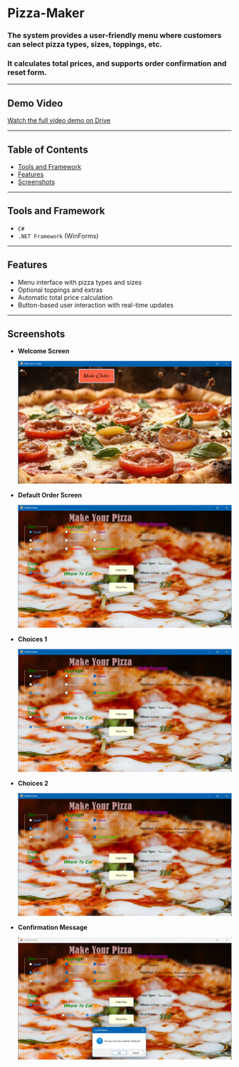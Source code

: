 # Pizza-Maker
### The system provides a user-friendly menu where customers can select pizza types, sizes, toppings, etc.
### It calculates total prices, and supports order confirmation and reset form. 

---

##  Demo Video

 [Watch the full video demo on Drive](https://drive.google.com/file/d/1H-xXM9XY8hjSYJE20fTR3xP03DsX8CO8/view?usp=sharing)

---

##  Table of Contents

- [Tools and Framework](#tools-and-framework)
- [Features](#features)
- [Screenshots](#screenshots)

---

## Tools and Framework
- `C#`
- `.NET Framework` (WinForms)

---

## Features

-  Menu interface with pizza types and sizes
-  Optional toppings and extras
-  Automatic total price calculation
-  Button-based user interaction with real-time updates

---

## Screenshots

- **Welcome Screen**
  
  ![Welcome Screen](assets/WelcomeScreen.png)


- **Default Order Screen**
  
  ![Default Order Screen](assets/DefaultOrderScreen.png)


- **Choices 1**
  
  ![Choices 1](assets/Choices1.png)


- **Choices 2**
  
  ![Choices 2](assets/Choices2.png)


- **Confirmation Message**
  
  ![Confirmation Message](assets/ConfirmationMessage.png)


